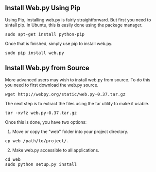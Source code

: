 ## Install Web.py Using Pip

Using Pip, installing web.py is fairly straightforward. But first you need to sintall pip. In Ubuntu, this is easily done using the package manager.

<pre>
sudo apt-get install python-pip
</pre>

Once that is finished, simply use pip to install web.py.

<pre>
sudo pip install web.py
</pre>

## Install Web.py from Source

More advanced users may wish to install web.py from source.  To do this you need to first download the web.py source.

<pre>
wget http://webpy.org/static/web.py-0.37.tar.gz
</pre>

The next step is to extract the files using the tar utility to make it usable.

<pre>
tar -xvfz web.py-0.37.tar.gz
</pre>

Once this is done, you have two options:
1. Move or copy the "web" folder into your project directory.
<pre>
cp web /path/to/project/.
</pre>
2. Make web.py accessible to all applications.
<pre>
cd web
sudo python setup.py install
</pre>


